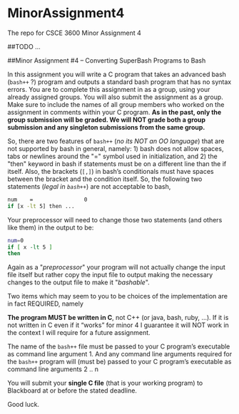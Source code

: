 # MinorAssignment4
The repo for CSCE 3600 Minor Assignment 4

##TODO
...

##Minor Assignment #4 – Converting SuperBash Programs to Bash

In this assignment you will write a C program that takes an advanced  bash (`bash++` ?) program and outputs a standard bash program that has no syntax errors.  You are to complete this assignment in as a group, using your already assigned groups.   You will also submit the assignment as a group.  Make sure to include the names of all group members who worked on the assignment in comments within your C program. **As in the past, only the group submission will be graded.  We will NOT grade both a group submission and any singleton submissions from the same group.**

So, there are two features of `bash++` (*no its NOT an OO language*) that are not supported by bash in general, namely: 1) bash does not allow spaces, tabs or newlines around the "=" symbol used in initialization,  and 2) the "then" keyword in bash if statements must be on a different line than the if itself. Also, the brackets (`[,]`) in bash’s conditionals must have spaces between the bracket and the condition itself.  So, the following two statements  (*legal in `bash++`*) are not acceptable to bash,

```bash
num    =                0            
if [x -lt 5] then ...
```

Your preprocessor will need to change those two statements  (and others like them) in the output to be:

```bash
num=0
if [ x -lt 5 ]
then
```

Again as a "*preprocessor*" your program will not actually change the input file itself but rather copy the input file to output making the necessary changes to the output file to make it "*bashable*".

Two items which may seem to you to be choices of the implementation are in fact REQUIRED, namely

**The program MUST be written in C**, not C++ (or java, bash, ruby, …).   If it is not written in C even if it “works” for minor 4 I guarantee it will NOT work in the context I will require for a future assignment.

The name of the `bash++` file must be passed to your C program’s executable as command line argument 1.   And any command line arguments required for the `bash++` program will (must be) passed to your C program’s executable as command line arguments 2 .. n

You will submit your **single C file** (that is your working program) to Blackboard at or before the stated deadline.

Good luck.